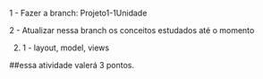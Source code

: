 1  - Fazer a branch:   Projeto1-1Unidade

2 - Atualizar nessa branch os conceitos  estudados até o momento

2. 1 - layout, model, views 

##essa atividade valerá 3 pontos.